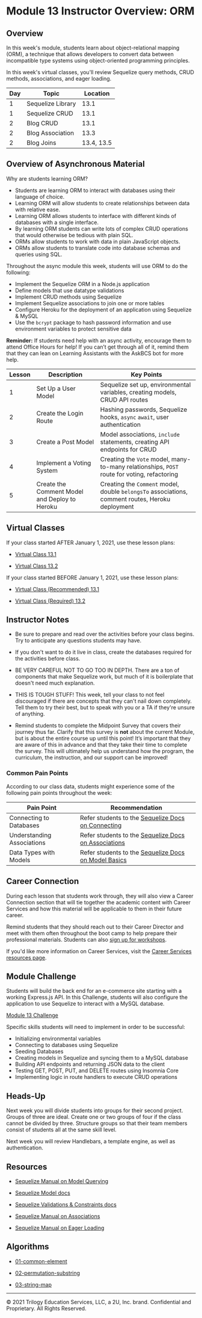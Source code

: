 # Module 13 Instructor Overview: ORM

## Overview

In this week's module, students learn about object-relational mapping (ORM), a technique that allows developers to convert data between incompatible type systems using object-oriented programming principles.

In this week's virtual classes, you'll review Sequelize query methods, CRUD methods, associations, and eager loading.

| Day | Topic             | Location   |
| --- | ----------------- | ---------- |
| 1   | Sequelize Library | 13.1       |
| 1   | Sequelize CRUD    | 13.1       |
| 2   | Blog CRUD         | 13.1       |
| 2   | Blog Association  | 13.3       |
| 2   | Blog Joins        | 13.4, 13.5 |

## Overview of Asynchronous Material

Why are students learning ORM?

* Students are learning ORM to interact with databases using their language of choice.
* Learning ORM will allow students to create relationships between data with relative ease.
* Learning ORM allows students to interface with different kinds of databases with a single interface.
* By learning ORM students can write lots of complex CRUD operations that would otherwise be tedious with plain SQL.
* ORMs allow students to work with data in plain JavaScript objects.
* ORMs allow students to translate code into database schemas and queries using SQL.

Throughout the async module this week, students will use ORM to do the following:

* Implement the Sequelize ORM in a Node.js application
* Define models that use datatype validations
* Implement CRUD methods using Sequelize
* Implement Sequelize associations to join one or more tables
* Configure Heroku for the deployment of an application using Sequelize & MySQL
* Use the `bcrypt` package to hash password information and use environment variables to protect sensitive data

**Reminder:** If students need help with an async activity, encourage them to attend Office Hours for help! If you can’t get through all of it, remind them that they can lean on Learning Assistants with the AskBCS bot for more help.

| Lesson | Description                                   | Key Points                                                                                 |
| ------ | --------------------------------------------- | ------------------------------------------------------------------------------------------ |
| 1      | Set Up a User Model                           | Sequelize set up, environmental variables, creating models, CRUD API routes                |
| 2      | Create the Login Route                        | Hashing passwords, Sequelize hooks, `async` `await`, user authentication                   |
| 3      | Create a Post Model                           | Model associations, `include` statements, creating API endpoints for CRUD                  |
| 4      | Implement a Voting System                     | Creating the `Vote` model, many-to-many relationships, `POST` route for voting, refactoring      |
| 5      | Create the Comment Model and Deploy to Heroku | Creating the `Comment` model, double `belongsTo` associations, comment routes, Heroku deployment |

## Virtual Classes

If your class started AFTER January 1, 2021, use these lesson plans:

* [Virtual Class 13.1](./13.1-REQUIRED.md)

* [Virtual Class 13.2](./13.2-REQUIRED.md)

If your class started BEFORE January 1, 2021, use these lesson plans:

* [Virtual Class (Recommended) 13.1](./13.1-RECOMMENDED.md)

* [Virtual Class (Required) 13.2](./13.2-REQUIRED.md)

## Instructor Notes

* Be sure to prepare and read over the activities before your class begins. Try to anticipate any questions students may have.

* If you don't want to do it live in class, create the databases required for the activities before class.

* BE VERY CAREFUL NOT TO GO TOO IN DEPTH. There are a ton of components that make Sequelize work, but much of it is boilerplate that doesn't need much explanation.

* THIS IS TOUGH STUFF! This week, tell your class to not feel discouraged if there are concepts that they can't nail down completely. Tell them to try their best, but to speak with you or a TA if they're unsure of anything.

* Remind students to complete the Midpoint Survey that covers their journey thus far. Clarify that this survey is **not** about the current Module, but is about the entire course up until this point! It’s important that they are aware of this in advance and that they take their time to complete the survey. This will ultimately help us understand how the program, the curriculum, the instruction, and our support can be improved!

### Common Pain Points

According to our class data, students might experience some of the following pain points throughout the week:

| Pain Point                 | Recommendation                                                                                                                          |
| -------------------------- | --- |
| Connecting to Databases    | Refer students to the [Sequelize Docs on Connecting](https://sequelize.org/master/manual/getting-started.html#connecting-to-a-database) |
| Understanding Associations | Refer students to the [Sequelize Docs on Associations](https://sequelize.org/master/manual/assocs.html)                                 |
| Data Types with Models     | Refer students to the [Sequelize Docs on Model Basics](https://sequelize.org/master/manual/model-basics.html)                           |

## Career Connection

During each lesson that students work through, they will also view a Career Connection section that will tie together the academic content with Career Services and how this material will be applicable to them in their future career.

Remind students that they should reach out to their Career Director and meet with them often throughout the boot camp to help prepare their professional materials. Students can also [sign up for workshops](https://careerservicesonlineevents.splashthat.com/).

If you'd like more information on Career Services, visit the [Career Services resources page](https://mycareerspot.org/).

## Module Challenge

Students will build the back end for an e-commerce site starting with a working Express.js API. In this Challenge, students will also configure the application to use Sequelize to interact with a MySQL database.

[Module 13 Challenge](../../01-Class-Content/13-ORM/02-Challenge/README.md)

Specific skills students will need to implement in order to be successful:

* Initializing environmental variables
* Connecting to databases using Sequelize
* Seeding Databases
* Creating models in Sequelize and syncing them to a MySQL database
* Building API endpoints and returning JSON data to the client
* Testing GET, POST, PUT, and DELETE routes using Insomnia Core
* Implementing logic in route handlers to execute CRUD operations

## Heads-Up

Next week you will divide students into groups for their second project. Groups of three are ideal. Create one or two groups of four if the class cannot be divided by three. Structure groups so that their team members consist of students all at the same skill level.

Next week you will review Handlebars, a template engine, as well as authentication.

## Resources

* [Sequelize Manual on Model Querying](https://sequelize.org/v5/manual/querying.html)

* [Sequelize Model docs](https://sequelize.org/v5/class/lib/model.js~Model.html)

* [Sequelize Validations & Constraints docs](https://sequelize.org/master/manual/validations-and-constraints.html)

* [Sequelize Manual on Associations](https://sequelize.org/v5/manual/associations.html)

* [Sequelize Manual on Eager Loading](https://sequelize.org/master/manual/eager-loading.html)

## Algorithms

* [01-common-element](../../01-Class-Content/13-ORM/03-Algorithms/01-common-element)

* [02-permutation-substring](../../01-Class-Content/13-ORM/03-Algorithms/02-permutation-substring)

* [03-string-map](../../01-Class-Content/13-ORM/03-Algorithms/03-string-map)

---
© 2021 Trilogy Education Services, LLC, a 2U, Inc. brand. Confidential and Proprietary. All Rights Reserved.
